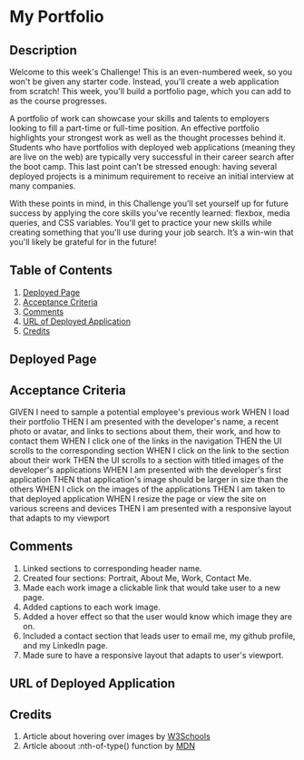 # My Portfolio

## Description

Welcome to this week's Challenge! This is an even-numbered week, so you won't be given any starter code. Instead, you'll create a web application from scratch! This week, you'll build a portfolio page, which you can add to as the course progresses.

A portfolio of work can showcase your skills and talents to employers looking to fill a part-time or full-time position. An effective portfolio highlights your strongest work as well as the thought processes behind it. Students who have portfolios with deployed web applications (meaning they are live on the web) are typically very successful in their career search after the boot camp. This last point can’t be stressed enough: having several deployed projects is a minimum requirement to receive an initial interview at many companies.

With these points in mind, in this Challenge you’ll set yourself up for future success by applying the core skills you've recently learned: flexbox, media queries, and CSS variables. You'll get to practice your new skills while creating something that you'll use during your job search. It’s a win-win that you'll likely be grateful for in the future!

## Table of Contents

1. [Deployed Page](#deployed-page)
2. [Acceptance Criteria](#acceptance-criteria)
3. [Comments](#comments)
4. [URL of Deployed Application](#url-of-deployed-application)
5. [Credits](#credits)

## Deployed Page



## Acceptance Criteria

GIVEN I need to sample a potential employee's previous work
WHEN I load their portfolio
THEN I am presented with the developer's name, a recent photo or avatar, and links to sections about them, their work, and how to contact them
WHEN I click one of the links in the navigation
THEN the UI scrolls to the corresponding section
WHEN I click on the link to the section about their work
THEN the UI scrolls to a section with titled images of the developer's applications
WHEN I am presented with the developer's first application
THEN that application's image should be larger in size than the others
WHEN I click on the images of the applications
THEN I am taken to that deployed application
WHEN I resize the page or view the site on various screens and devices
THEN I am presented with a responsive layout that adapts to my viewport

## Comments

1. Linked sections to corresponding header name.
2. Created four sections: Portrait, About Me, Work, Contact Me.
3. Made each work image a clickable link that would take user to a new page.
4. Added captions to each work image.
5. Added a hover effect so that the user would know which image they are on.
7. Included a contact section that leads user to email me, my github profile, and my LinkedIn page.
8. Made sure to have a responsive layout that adapts to user's viewport.

## URL of Deployed Application



## Credits

1. Article about hovering over images by [W3Schools](https://www.w3schools.com/howto/howto_css_image_overlay.asp)
2. Article aboout :nth-of-type() function by [MDN](https://developer.mozilla.org/en-US/docs/Web/CSS/:nth-of-type)